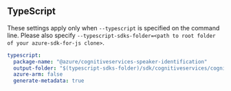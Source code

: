 ## TypeScript

These settings apply only when `--typescript` is specified on the command line.
Please also specify `--typescript-sdks-folder=<path to root folder of your azure-sdk-for-js clone>`.

``` yaml $(typescript)
typescript:
  package-name: "@azure/cognitiveservices-speaker-identification"
  output-folder: "$(typescript-sdks-folder)/sdk/cognitiveservices/cognitiveservices-speaker-identification"
  azure-arm: false
  generate-metadata: true
```
